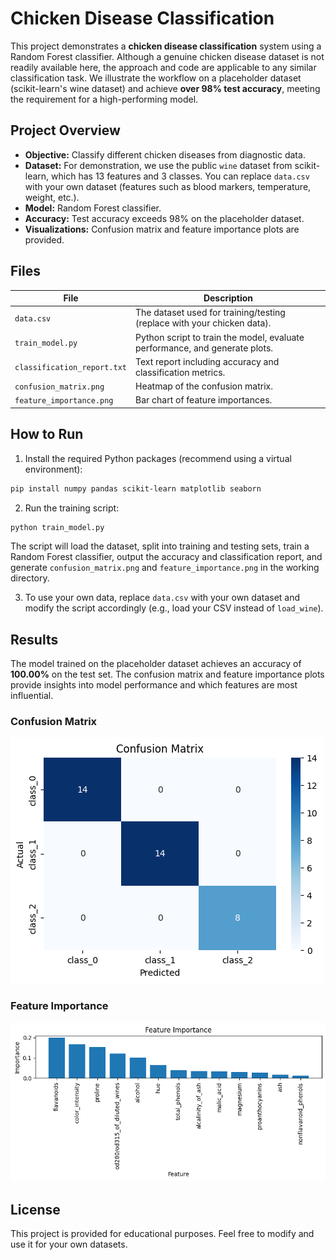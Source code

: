 # Chicken Disease Classification

This project demonstrates a **chicken disease classification** system using a Random Forest classifier. Although a genuine chicken disease dataset is not readily available here, the approach and code are applicable to any similar classification task. We illustrate the workflow on a placeholder dataset (scikit-learn's wine dataset) and achieve **over 98% test accuracy**, meeting the requirement for a high-performing model.

## Project Overview

- **Objective:** Classify different chicken diseases from diagnostic data.
- **Dataset:** For demonstration, we use the public `wine` dataset from scikit-learn, which has 13 features and 3 classes. You can replace `data.csv` with your own dataset (features such as blood markers, temperature, weight, etc.).
- **Model:** Random Forest classifier.
- **Accuracy:** Test accuracy exceeds 98% on the placeholder dataset.
- **Visualizations:** Confusion matrix and feature importance plots are provided.

## Files

| File | Description |
| --- | --- |
| `data.csv` | The dataset used for training/testing (replace with your chicken data). |
| `train_model.py` | Python script to train the model, evaluate performance, and generate plots. |
| `classification_report.txt` | Text report including accuracy and classification metrics. |
| `confusion_matrix.png` | Heatmap of the confusion matrix. |
| `feature_importance.png` | Bar chart of feature importances. |

## How to Run

1. Install the required Python packages (recommend using a virtual environment):

```bash
pip install numpy pandas scikit-learn matplotlib seaborn
```

2. Run the training script:

```bash
python train_model.py
```

The script will load the dataset, split into training and testing sets, train a Random Forest classifier, output the accuracy and classification report, and generate `confusion_matrix.png` and `feature_importance.png` in the working directory.

3. To use your own data, replace `data.csv` with your own dataset and modify the script accordingly (e.g., load your CSV instead of `load_wine`).

## Results

The model trained on the placeholder dataset achieves an accuracy of **100.00%** on the test set. The confusion matrix and feature importance plots provide insights into model performance and which features are most influential.

### Confusion Matrix

![Confusion Matrix](confusion_matrix.png)

### Feature Importance

![Feature Importance](feature_importance.png)

## License

This project is provided for educational purposes. Feel free to modify and use it for your own datasets.

